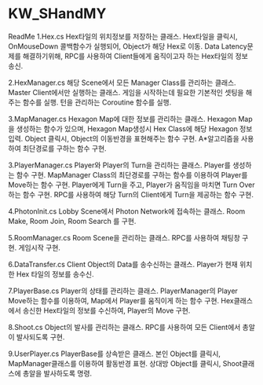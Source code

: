 # KW_SHandMY
ReadMe
1.Hex.cs
Hex타일의 위치정보를 저장하는 클래스.
Hex타일을 클릭시, OnMouseDown 콜백함수가 실행되어, Object가 해당 Hex로 이동.
Data Latency문제를 해결하기위해, RPC를 사용하여 Client들에게 움직이고자 하는 Hex타일의 정보 송신.

2.HexManager.cs
해당 Scene에서 모든 Manager Class를 관리하는 클래스.
Master Client에서만 실행하는 클래스.
게임을 시작하는데 필요한 기본적인 셋팅을 해주는 함수를 실행.
턴을 관리하는 Coroutine 함수를 실행.

3.MapManager.cs
Hexagon Map에 대한 정보를 관리하는 클래스.
Hexagon Map을 생성하는 함수가 있으며, Hexagon Map생성시 Hex Class에 해당 Hexagon 정보 입력.
Object 클릭시, Object의 이동반경을 표현해주는 함수 구현.
A*알고리즘을 사용하여 최단경로를 구하는 함수 구현.

3.PlayerManager.cs
Player와 Player의 Turn을 관리하는 클래스.
Player를 생성하는 함수 구현.
MapManager Class의 최단경로를 구하는 함수를 이용하여 Player를 Move하는 함수 구현.
Player에게 Turn을 주고, Player가 움직임을 마치면 Turn Over하는 함수 구현.
RPC를 사용하여 해당 Turn의 Client에게 Turn을 제공하는 함수 구현.

4.PhotonInit.cs
Lobby Scene에서 Photon Network에 접속하는 클래스.
Room Make, Room Join, Room Search 를 구현.

5.RoomManager.cs
Room Scene을 관리하는 클래스.
RPC를 사용하여 채팅창 구현.
게임시작 구현.

6.DataTransfer.cs
Client Object의 Data를 송수신하는 클래스.
Player가 현재 위치한 Hex 타일의 정보를 송수신.

7.PlayerBase.cs
Player의 상태를 관리하는 클래스.
PlayerManager의 Player Move하는 함수를 이용하여, Map에서 Player를 움직이게 하는 함수 구현.
Hex클래스에서 송신한 Hex타일의 정보를 수신하여, Player의 Move 구현.

8.Shoot.cs
Object의 발사를 관리하는 클래스.
RPC를 사용하여 모든 Client에서 총알이 발사되도록 구현.

9.UserPlayer.cs
PlayerBase를 상속받은 클래스.
본인 Object를 클릭시, MapManager클래스를 이용하여 활동반경 표현.
상대방 Object를 클릭시, Shoot클래스에 총알을 발사하도록 명령.
